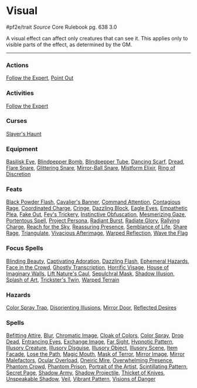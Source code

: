 # Visual
#pf2e/trait 
*Source* Core Rulebook pg. 638 3.0

A visual effect can affect only creatures that can see it. This applies only to visible parts of the effect, as determined by the GM.

---

### Actions
[Follow the Expert](../Activities/Follow%20the%20Expert.md), [Point Out](../Rules/Actions/Point%20Out.md)

### Activities
[Follow the Expert](../Activities/Follow%20the%20Expert.md)

### Curses
[Slayer's Haunt](Slayer's%20Haunt)

### Equipment
[Basilisk Eye](Basilisk%20Eye), [Blindpepper Bomb](Blindpepper%20Bomb), [Blindpepper Tube](Blindpepper%20Tube), [Dancing Scarf](Dancing%20Scarf), [Dread](Dread), [Flare Snare](Flare%20Snare), [Glittering Snare](Glittering%20Snare), [Mirror-Ball Snare](Mirror-Ball%20Snare), [Mistform Elixir](Mistform%20Elixir), [Ring of Discretion](Ring%20of%20Discretion)

### Feats
[Black Powder Flash](Black%20Powder%20Flash), [Cavalier's Banner](Cavalier's%20Banner), [Command Attention](Command%20Attention), [Contagious Rage](Contagious%20Rage), [Coordinated Charge](Coordinated%20Charge), [Cringe](Cringe), [Dazzling Block](Dazzling%20Block), [Eagle Eyes](Eagle%20Eyes), [Empathetic Plea](Empathetic%20Plea), [Fake Out](Fake%20Out), [Fey's Trickery](Fey's%20Trickery), [Instinctive Obfuscation](Instinctive%20Obfuscation), [Mesmerizing Gaze](Mesmerizing%20Gaze), [Portentous Spell](Portentous%20Spell), [Project Persona](Project%20Persona), [Radiant Burst](Radiant%20Burst), [Radiate Glory](Radiate%20Glory), [Rallying Charge](Rallying%20Charge), [Reach for the Sky](Reach%20for%20the%20Sky), [Reassuring Presence](Reassuring%20Presence), [Semblance of Life](Semblance%20of%20Life), [Share Rage](Share%20Rage), [Triangulate](Triangulate), [Vivacious Afterimage](Vivacious%20Afterimage), [Warped Reflection](Warped%20Reflection), [Wave the Flag](Wave%20the%20Flag)

### Focus Spells
[Blinding Beauty](Blinding%20Beauty.md), [Captivating Adoration](Captivating%20Adoration.md), [Dazzling Flash](Dazzling%20Flash.md), [Ephemeral Hazards](Ephemeral%20Hazards.md), [Face in the Crowd](Face%20in%20the%20Crowd.md), [Ghostly Transcription](Ghostly%20Transcription.md), [Horrific Visage](Horrific%20Visage.md), [House of Imaginary Walls](House%20of%20Imaginary%20Walls.md), [Lift Nature's Caul](Lift%20Nature's%20Caul.md), [Sepulchral Mask](Sepulchral%20Mask.md), [Shadow Illusion](Shadow%20Illusion.md), [Splash of Art](Splash%20of%20Art.md), [Trickster's Twin](Trickster's%20Twin.md), [Warped Terrain](Warped%20Terrain.md)

### Hazards
[Color Spray Trap](Color%20Spray%20Trap), [Disorienting Illusions](Disorienting%20Illusions), [Mirror Door](Mirror%20Door), [Reflected Desires](Reflected%20Desires)

### Spells
[Befitting Attire](Befitting%20Attire.md), [Blur](Blur.md), [Chromatic Image](Chromatic%20Image.md), [Cloak of Colors](Cloak%20of%20Colors.md), [Color Spray](Color%20Spray.md), [Drop Dead](Drop%20Dead.md), [Entrancing Eyes](Entrancing%20Eyes.md), [Exchange Image](Exchange%20Image.md), [Far Sight](Far%20Sight.md), [Hypnotic Pattern](Hypnotic%20Pattern.md), [Illusory Creature](Illusory%20Creature.md), [Illusory Disguise](Illusory%20Disguise.md), [Illusory Object](Illusory%20Object.md), [Illusory Scene](Illusory%20Scene.md), [Item Facade](Item%20Facade.md), [Lose the Path](Lose%20the%20Path.md), [Magic Mouth](Magic%20Mouth.md), [Mask of Terror](Mask%20of%20Terror.md), [Mirror Image](Mirror%20Image.md), [Mirror Malefactors](Mirror%20Malefactors.md), [Ocular Overload](Ocular%20Overload.md), [Oneiric Mire](Oneiric%20Mire.md), [Overwhelming Presence](Overwhelming%20Presence.md), [Phantom Crowd](Phantom%20Crowd.md), [Phantom Prison](Phantom%20Prison.md), [Portrait of the Artist](Portrait%20of%20the%20Artist.md), [Scintillating Pattern](Scintillating%20Pattern.md), [Secret Page](Secret%20Page.md), [Shadow Army](Shadow%20Army.md), [Shadow Projectile](Shadow%20Projectile.md), [Thicket of Knives](Thicket%20of%20Knives.md), [Unspeakable Shadow](Unspeakable%20Shadow.md), [Veil](Veil.md), [Vibrant Pattern](Vibrant%20Pattern.md), [Visions of Danger](Visions%20of%20Danger.md)
